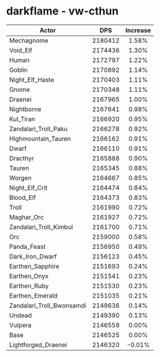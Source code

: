 # darkflame - vw-cthun
| Actor | DPS | Increase |
|---|:---:|:---:|
|Mechagnome|2180412|1.58%|
|Void_Elf|2174436|1.30%|
|Human|2172797|1.22%|
|Goblin|2170892|1.14%|
|Night_Elf_Haste|2170403|1.11%|
|Gnome|2170348|1.11%|
|Draenei|2167965|1.00%|
|Nightborne|2167641|0.98%|
|Kul_Tiran|2166920|0.95%|
|Zandalari_Troll_Paku|2166278|0.92%|
|Highmountain_Tauren|2166162|0.91%|
|Dwarf|2166110|0.91%|
|Dracthyr|2165888|0.90%|
|Tauren|2165345|0.88%|
|Worgen|2164667|0.85%|
|Night_Elf_Crit|2164474|0.84%|
|Blood_Elf|2164373|0.83%|
|Troll|2161990|0.72%|
|Maghar_Orc|2161927|0.72%|
|Zandalari_Troll_Kimbul|2161700|0.71%|
|Orc|2159000|0.58%|
|Panda_Feast|2156950|0.49%|
|Dark_Iron_Dwarf|2156123|0.45%|
|Earthen_Sapphire|2151693|0.24%|
|Earthen_Onyx|2151541|0.23%|
|Earthen_Ruby|2151530|0.23%|
|Earthen_Emerald|2151035|0.21%|
|Zandalari_Troll_Bwonsamdi|2149636|0.14%|
|Undead|2149390|0.13%|
|Vulpera|2146559|0.00%|
|Base|2146525|0.00%|
|Lightforged_Draenei|2146320|-0.01%|
